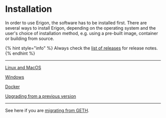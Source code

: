 # Installation

In order to use Erigon, the software has to be installed first. There are several ways to install Erigon, depending on the operating system and the user's choice of installation method, e.g. using a pre-built image, container or building from source.

{% hint style="info" %}
Always check the [list of releases](https://github.com/erigontech/erigon/releases) for release notes.
{% endhint %}

***

[Linux and MacOS](installation/linux-and-macos.md)

[Windows](installation/windows.md)

[Docker](installation/docker.md)

[Upgrading from a previous version](installation/upgrading.md)

***

See here if you are [migrating from GETH](installation/migrating-from-geth.md).
